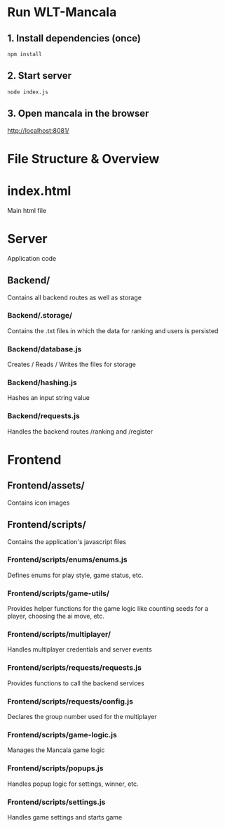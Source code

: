 # Run WLT-Mancala

## 1. Install dependencies (once)

`npm install`

## 2. Start server

`node index.js`

## 3. Open mancala in the browser

[http://localhost:8081/](http://localhost:8081/)

# File Structure & Overview

# index.html

Main html file

# Server

Application code

## Backend/

Contains all backend routes as well as storage

### Backend/.storage/

Contains the .txt files in which the data for ranking and users is persisted

### Backend/database.js

Creates / Reads / Writes the files for storage

### Backend/hashing.js

Hashes an input string value

### Backend/requests.js

Handles the backend routes /ranking and /register

# Frontend

## Frontend/assets/

Contains icon images

## Frontend/scripts/

Contains the application's javascript files

### Frontend/scripts/enums/enums.js

Defines enums for play style, game status, etc.

### Frontend/scripts/game-utils/

Provides helper functions for the game logic like counting seeds for a player, choosing the ai move, etc.

### Frontend/scripts/multiplayer/

Handles multiplayer credentials and server events

### Frontend/scripts/requests/requests.js

Provides functions to call the backend services

### Frontend/scripts/requests/config.js

Declares the group number used for the multiplayer

### Frontend/scripts/game-logic.js

Manages the Mancala game logic

### Frontend/scripts/popups.js

Handles popup logic for settings, winner, etc.

### Frontend/scripts/settings.js

Handles game settings and starts game
